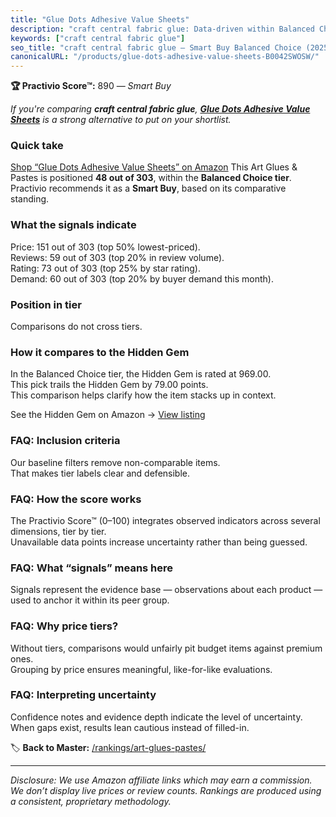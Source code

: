 ```yaml
---
title: "Glue Dots Adhesive Value Sheets"
description: "craft central fabric glue: Data-driven within Balanced Choice ranking using the Practivio Score™. Positioned by quality, value, demand, findability, momentum."
keywords: ["craft central fabric glue"]
seo_title: "craft central fabric glue — Smart Buy Balanced Choice (2025)"
canonicalURL: "/products/glue-dots-adhesive-value-sheets-B0042SWOSW/"
---
```


**🏆 Practivio Score™:** 890 — _Smart Buy_


*If you're comparing **craft central fabric glue**, **[Glue Dots Adhesive Value Sheets](https://www.amazon.com/dp/B0042SWOSW?tag=practivio-20)** is a strong alternative to put on your shortlist.*
### Quick take
[Shop “Glue Dots Adhesive Value Sheets” on Amazon](https://www.amazon.com/dp/B0042SWOSW?tag=practivio-20)
This Art Glues & Pastes is positioned **48 out of 303**, within the **Balanced Choice tier**.  
Practivio recommends it as a **Smart Buy**, based on its comparative standing.

### What the signals indicate
Price: 151 out of 303 (top 50% lowest-priced).  
Reviews: 59 out of 303 (top 20% in review volume).  
Rating: 73 out of 303 (top 25% by star rating).  
Demand: 60 out of 303 (top 20% by buyer demand this month).

### Position in tier
Comparisons do not cross tiers.

### How it compares to the Hidden Gem
In the Balanced Choice tier, the Hidden Gem is rated at 969.00.  
This pick trails the Hidden Gem by 79.00 points.  
This comparison helps clarify how the item stacks up in context.  

See the Hidden Gem on Amazon → [View listing](https://www.amazon.com/dp/B0013CDGT6?tag=practivio-20)

### FAQ: Inclusion criteria
Our baseline filters remove non-comparable items.  
That makes tier labels clear and defensible.

### FAQ: How the score works
The Practivio Score™ (0–100) integrates observed indicators across several dimensions, tier by tier.  
Unavailable data points increase uncertainty rather than being guessed.

### FAQ: What “signals” means here
Signals represent the evidence base — observations about each product — used to anchor it within its peer group.

### FAQ: Why price tiers?
Without tiers, comparisons would unfairly pit budget items against premium ones.  
Grouping by price ensures meaningful, like-for-like evaluations.

### FAQ: Interpreting uncertainty
Confidence notes and evidence depth indicate the level of uncertainty.  
When gaps exist, results lean cautious instead of filled-in.


🏷️ **Back to Master:** [/rankings/art-glues-pastes/](/rankings/art-glues-pastes/)

---
_Disclosure: We use Amazon affiliate links which may earn a commission. We don’t display live prices or review counts. Rankings are produced using a consistent, proprietary methodology._
